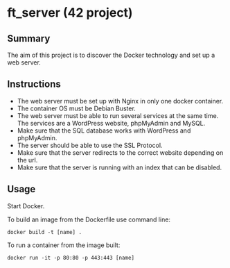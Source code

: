 # ft_server (42 project)
## Summary
The aim of this project is to discover the Docker technology and set up a web server.
## Instructions
* The web server must be set up with Nginx in only one docker container.
* The container OS must be Debian Buster.
* The web server must be able to run several services at the same time. The services are a WordPress website, phpMyAdmin and MySQL.
* Make sure that the SQL database works with WordPress and phpMyAdmin.
* The server should be able to use the SSL Protocol.
* Make sure that the server redirects to the correct website depending on the url.
* Make sure that the server is running with an index that can be disabled.
## Usage
Start Docker.

To build an image from the Dockerfile use command line:
```
docker build -t [name] .
```
To run a container from the image built:
```
docker run -it -p 80:80 -p 443:443 [name]
```
